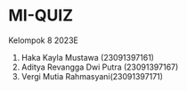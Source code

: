 # MI-QUIZ
Kelompok 8 2023E
1. Haka Kayla Mustawa (23091397161)
2. Aditya Revangga Dwi Putra (23091397167)
3. Vergi Mutia Rahmasyani(23091397171)
